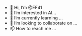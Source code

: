 - 👋 Hi, I’m @EF41
- 👀 I’m interested in AI...
- 🌱 I’m currently learning ...
- 💞️ I’m looking to collaborate on ...
- 📫 How to reach me ...

<!---
EF41/EF41 is a ✨ special ✨ repository because its `README.md` (this file) appears on your GitHub profile.
You can click the Preview link to take a look at your changes.
--->
